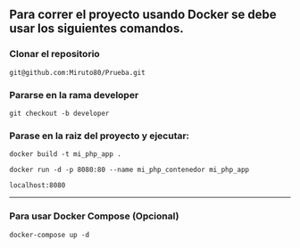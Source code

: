 ## Para correr el proyecto usando Docker se debe usar los siguientes comandos.

### Clonar el repositorio

``` git@github.com:Miruto80/Prueba.git ```

### Pararse en la rama developer

``` git checkout -b developer ```

### Parase en la raiz del proyecto y ejecutar:

``` docker build -t mi_php_app .  ```

```docker run -d -p 8080:80 --name mi_php_contenedor mi_php_app```

```localhost:8080```

--------------------------------------------------------------------------

###  Para usar Docker Compose (Opcional)

``` docker-compose up -d ```
